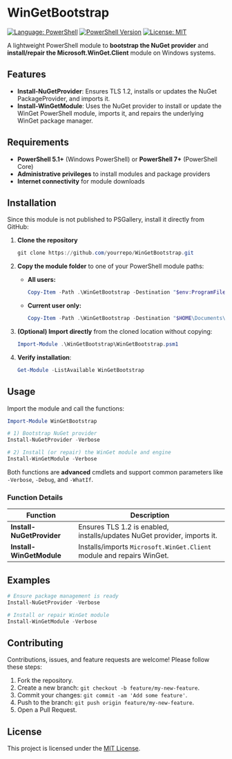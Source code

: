 # WinGetBootstrap

[![Language: PowerShell](https://img.shields.io/badge/language-PowerShell-blue.svg)](https://docs.microsoft.com/powershell/)
[![PowerShell Version](https://img.shields.io/badge/PowerShell-%5E5.1%20%7C%20%5E7-blue.svg)](https://docs.microsoft.com/powershell/)
[![License: MIT](https://img.shields.io/badge/License-MIT-blue.svg)](LICENSE)

A lightweight PowerShell module to **bootstrap the NuGet provider** and **install/repair the Microsoft.WinGet.Client** module on Windows systems.

## Features

* **Install-NuGetProvider**: Ensures TLS 1.2, installs or updates the NuGet PackageProvider, and imports it.
* **Install-WinGetModule**: Uses the NuGet provider to install or update the WinGet PowerShell module, imports it, and repairs the underlying WinGet package manager.

## Requirements

* **PowerShell 5.1+** (Windows PowerShell) or **PowerShell 7+** (PowerShell Core)
* **Administrative privileges** to install modules and package providers
* **Internet connectivity** for module downloads

## Installation

Since this module is not published to PSGallery, install it directly from GitHub:

1. **Clone the repository**

   ```powershell
   git clone https://github.com/yourrepo/WinGetBootstrap.git
   ```

2. **Copy the module folder** to one of your PowerShell module paths:

   * **All users:**

     ```powershell
     Copy-Item -Path .\WinGetBootstrap -Destination "$env:ProgramFiles\WindowsPowerShell\Modules" -Recurse -Force
     ```
   * **Current user only:**

     ```powershell
     Copy-Item -Path .\WinGetBootstrap -Destination "$HOME\Documents\WindowsPowerShell\Modules" -Recurse -Force
     ```

3. **(Optional) Import directly** from the cloned location without copying:

   ```powershell
   Import-Module .\WinGetBootstrap\WinGetBootstrap.psm1
   ```

4. **Verify installation**:

   ```powershell
   Get-Module -ListAvailable WinGetBootstrap
   ```

## Usage

Import the module and call the functions:

```powershell
Import-Module WinGetBootstrap

# 1) Bootstrap NuGet provider
Install-NuGetProvider -Verbose

# 2) Install (or repair) the WinGet module and engine
Install-WinGetModule -Verbose
```

Both functions are **advanced** cmdlets and support common parameters like `-Verbose`, `-Debug`, and `-WhatIf`.

### Function Details

| Function                  | Description                                                              |
| ------------------------- | ------------------------------------------------------------------------ |
| **Install-NuGetProvider** | Ensures TLS 1.2 is enabled, installs/updates NuGet provider, imports it. |
| **Install-WinGetModule**  | Installs/imports `Microsoft.WinGet.Client` module and repairs WinGet.    |

## Examples

```powershell
# Ensure package management is ready
Install-NuGetProvider -Verbose

# Install or repair WinGet module
Install-WinGetModule -Verbose
```

## Contributing

Contributions, issues, and feature requests are welcome! Please follow these steps:

1. Fork the repository.
2. Create a new branch: `git checkout -b feature/my-new-feature`.
3. Commit your changes: `git commit -am 'Add some feature'`.
4. Push to the branch: `git push origin feature/my-new-feature`.
5. Open a Pull Request.

## License

This project is licensed under the [MIT License](LICENSE).
